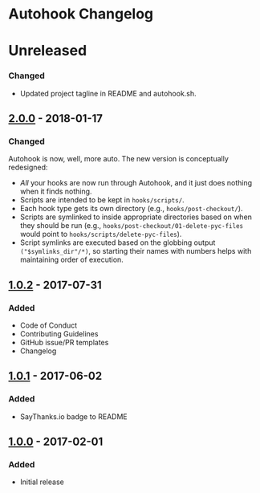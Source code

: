 # Autohook Changelog


# Unreleased

### Changed
- Updated project tagline in README and autohook.sh.


## [2.0.0] - 2018-01-17

### Changed
Autohook is now, well, more auto. The new version is conceptually redesigned:
- _All_ your hooks are now run through Autohook, and it just does nothing when it finds nothing.
- Scripts are intended to be kept in `hooks/scripts/`.
- Each hook type gets its own directory (e.g., `hooks/post-checkout/`).
- Scripts are symlinked to inside appropriate directories based on when they should be run (e.g., `hooks/post-checkout/01-delete-pyc-files` would point to `hooks/scripts/delete-pyc-files`).
- Script symlinks are executed based on the globbing output `("$symlinks_dir"/*)`, so starting their names with numbers helps with maintaining order of execution.


## [1.0.2] - 2017-07-31

### Added
- Code of Conduct
- Contributing Guidelines
- GitHub issue/PR templates
- Changelog


## [1.0.1] - 2017-06-02

### Added
- SayThanks.io badge to README


## [1.0.0] - 2017-02-01

### Added
- Initial release


[Unreleased]: https://github.com/nkantar/Autohook/compare/2.0.0...HEAD
[2.0.0]: https://github.com/nkantar/Autohook/compare/1.0.2...2.0.0
[1.0.2]: https://github.com/nkantar/Autohook/compare/1.0.1...1.0.2
[1.0.1]: https://github.com/nkantar/Autohook/compare/1.0.0...1.0.1
[1.0.0]: https://github.com/nkantar/Autohook/commit/68a45a0d4ba42d0279ab5c38a1e9dddce1e8ca27
